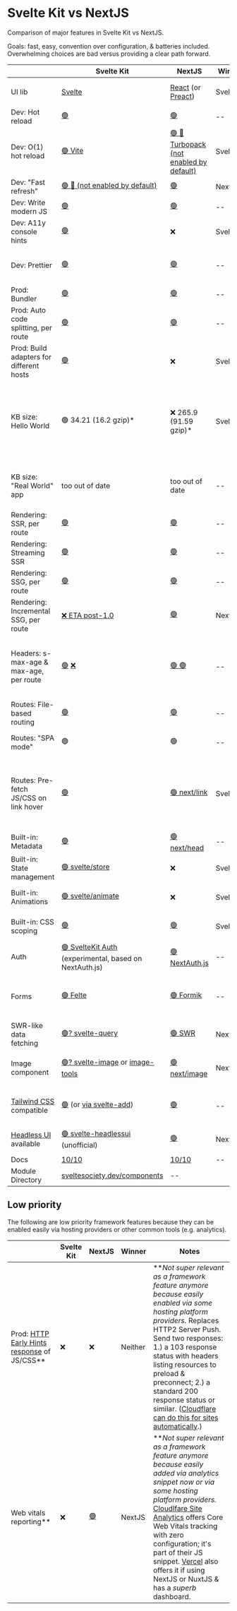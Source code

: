 # Svelte Kit vs NextJS

Comparison of major features in Svelte Kit vs NextJS.

Goals: fast, easy, convention over configuration, & batteries included.
Overwhelming choices are bad versus providing a clear path forward.

|                                                                                                 | Svelte Kit                                                                                              | NextJS                                                            | Winner    | Notes                                                                                                                                                                                                                                                                                                                                                             |
| ----------------------------------------------------------------------------------------------- | ------------------------------------------------------------------------------------------------------- | ----------------------------------------------------------------- | --------- | ----------------------------------------------------------------------------------------------------------------------------------------------------------------------------------------------------------------------------------------------------------------------------------------------------------------------------------------------------------------- |
| UI lib                                                                                          | [Svelte](https://svelte.dev/)                                                                                                  | [React](https://reactjs.org/) (or [Preact](https://preactjs.com))                                                 | SvelteKit | Svelte offers faster, more minimal DOM updates & smaller KB client size.                                                                                                                                                                                                                                                                                          |
| Dev: Hot reload                                                                                 | [🟢](https://kit.svelte.dev/faq#hmr)                                                                                                      | [🟢](https://nextjs.org/docs/api-reference/cli#development)                                                                | --        | I.e. Auto reload on file save.                                                                                                                                                                                                                                                                                                                                    |
| Dev: O(1) hot reload                                                                            | [🟢 Vite](https://vitejs.dev/)                                                                                                 | [🟢 🚧 Turbopack (not enabled by default)](https://nextjs.org/docs/advanced-features/turbopack)                                                                | SvelteKit | I.e. Processes only the changed files. Fast even in big projects.                                                                                                                                                                                                                                                                                                 |
| Dev: "Fast refresh"                                                                             | [🟢 🚧 (not enabled by default)](https://kit.svelte.dev/faq#hmr)                                                                                                     | [🟢](https://nextjs.org/docs/basic-features/fast-refresh)                                                                | NextJS        | I.e. UI state preserved across reloads.                                                                                                                                                                                                                                                                                                                           |
| Dev: Write modern JS                                                                            | [🟢](https://svelte.dev/docs#compile-time)                                                                                                      | [🟢](https://nextjs.org/docs/advanced-features/compiler)                                                                | --        |                                                                                                                                                                                                                                                                                                         |
| Dev: A11y console hints                                                                         | [🟢](https://svelte.dev/docs#accessibility-warnings)                                                                                                      | ❌                                                                | SvelteKit |                                                                                                                                                                                                                                                                                                                                                                   |
| Dev: Prettier                                                                                   | [🟢](https://marketplace.visualstudio.com/items?itemName=svelte.svelte-vscode)                                                                                                      | [🟢](https://nextjs.org/docs/basic-features/eslint#prettier)                                                                | --        | For `.svelte` or `.jsx` files, respectively. For SvelteKit, install [`Svelte for VSCode`](https://marketplace.visualstudio.com/items?itemName=svelte.svelte-vscode) extension.                                                                                                                                                                                                                                                                              |
| Prod: Bundler                                                                                   | [🟢](https://svelte.dev/docs#compile-time)                                                                                               | [🟢](https://nextjs.org/docs/advanced-features/compiler)                                                        | --        | E.g. Minify assets, etc. Both are enabled by default.                                                                                                                                                                                                                                                                                                                                         |
| Prod: Auto code splitting, per route                                                            | [🟢](https://kit.svelte.dev/docs/a-options#sveltekit-prefetch)                                                                                                      | [🟢](https://nextjs.org/docs/migrating/from-react-router#code-splitting)                                                                | --        | I.e. Auto code split JS & CSS per route & bundle appropriately.                                                                                                                                                                                                                                                                                                 |
| Prod: Build adapters for different hosts                                                        | [🟢](https://kit.svelte.dev/docs/adapters)                                                                                                      | ❌                                                                | SvelteKit | SvelteKit provides easy portability. NextJS works best with Vercel.                                                                                                                                                                                                                                                                                               |
| KB size: Hello World                                                                            | 🟢 34.21 (16.2 gzip)\*                                                                            | ❌ 265.9 (91.59 gzip)\*                                                            | SvelteKit | \*June 11, 2022. With Svelte Kit, it is possible to exclude all JS from a route, meaning that its minimal KB size would be an HTML file containing `Hello World`; so the listed KB is the default configuration with client-side router, et al, that most apps will use.                                                                                                                                                                                                                                                                               | 
| KB size: "Real World" app                                                                       | too out of date                                                                                     | too out of date                                              | -- | \*Mar 13, 2021 <https://realworld.svelte.dev/>, <https://svelte.dev/blog/sapper-towards-the-ideal-web-app-framework>                                                                                                                                                                                                                                              |
| Rendering: SSR, per route                                                                       | [🟢](https://kit.svelte.dev/docs/seo#out-of-the-box-ssr)                                                                                                      | [🟢](https://nextjs.org/docs/advanced-features/react-18/streaming)                                                                | --        | I.e. Server-side rendered (at run time).                                                                                                                                                                                                                                                                                                                          |
| Rendering: Streaming SSR                                                                       | [🟢](https://github.com/sveltejs/kit/issues/3419)                                                                                                      | [🟢](https://nextjs.org/docs/advanced-features/react-18/streaming)                                                                | --        | Server sends                                                                                                                                                                                                                                                                                                                          | I.e. Server sends HTTP stream as it rendered on the server, rather than waiting for full rendering to complete before sending response.
| Rendering: SSG, per route                                                                       | [🟢](https://kit.svelte.dev/docs/page-options#prerender)                                                                                                      | [🟢](https://nextjs.org/docs/advanced-features/automatic-static-optimization)                                                                | --        | I.e. Static (at build time).                                                                                                                                                                                                                                                                                                                                      |
| Rendering: Incremental SSG, per route                                                           | [❌ ETA post-1.0](https://github.com/sveltejs/kit/issues/661)                                                                                                    | [🟢](https://nextjs.org/docs/basic-features/data-fetching/incremental-static-regeneration)                                                                | NextJS    | I.e. Static 'on demand' in production--first req dynamic then cached.                                                                                                                                                                                                                                                                                             |
| Headers: s-max-age & max-age, per route                                                         | [🟢](https://kit.svelte.dev/docs/loading#output-cache) [❌](https://github.com/sveltejs/kit/issues/4549)                                                                                                    | [🟢 🟢](https://nextjs.org/docs/going-to-production#caching)                                                             | --        | SvelteKit can set headers for server routes or specify max-age for client routes via load function. NextJS allows it for server routes, not client routes, but can be set via [vercel.json](https://vercel.com/docs/configuration#project/headers) if hosted on Vercel.                                                                                           |
| Routes: File-based routing                                                                      | [🟢](https://kit.svelte.dev/docs/routing)                                                                                                      | [🟢](https://nextjs.org/docs/basic-features/pages)                                                                | --        | For simplicity. Other routing utilities should be included.                                                                                                                                                                                                                                                                                                       |
| Routes: "SPA mode"                                                                              | 🟢                                                                                                      | 🟢                                                                | --        | SSR for initial page load, then client-side routing for subsequent pages.                                                                                                                                                                                                                                                                                         |
| Routes: Pre-fetch JS/CSS on link hover                                                          | [🟢](https://kit.svelte.dev/docs/link-options)                                                                                                      | [🟢 next/link](https://nextjs.org/docs/api-reference/next/link)                                                      | SvelteKit | By default in SvelteKit, can be overridden or removed. Svelte also offers a [`prefetch()`](https://kit.svelte.dev/docs/modules#$app-navigation-prefetch) and [`prefetchRoutes()`](https://kit.svelte.dev/docs/modules#$app-navigation-prefetchroutes) to prefetch all or some routes specified via regex--powerful! NextJS' requires using their link component; see docs.                                                                                                                                          |
| Built-in: Metadata                                                                              | [🟢](https://svelte.dev/docs#template-syntax-svelte-head)                                                                                                      | [🟢 next/head](https://nextjs.org/docs/api-reference/next/head)                                                      | --        | Place within `<svelte:head>...</svelte:head>`                                                                                                                                                                                                                                                                                                                     |
| Built-in: State management                                                                      | [🟢 svelte/store](https://svelte.dev/docs#run-time-svelte-store)                                                                                         | ❌                                                                | SvelteKit | Ideal is one, easy, built-in way. React has many choices--Zustand is reasonable.                                                                                                                                                                                                                                                                                  |
| Built-in: Animations                                                                            | [🟢 svelte/animate](https://svelte.dev/docs#run-time-svelte-animate)                                                                                       | ❌                                                                | SvelteKit | 3rd-party options exist for React, but they're not as easy to use.                                                                                                                                                                                                                                                                                                |
| Built-in: CSS scoping                                                                           | [🟢](https://svelte.dev/docs#component-format-style)                                                                                                      | [🟢](https://nextjs.org/docs/basic-features/built-in-css-support#adding-component-level-css)                                                                | SvelteKit | Svelte's is automatic. NextJS' is via CSS modules or CSS in JSX (not as clean).                                                                                                                                                                                                                                                                                   |
| Auth                                                                                            | [🟢 SvelteKit Auth](https://vercel.com/blog/announcing-sveltekit-auth) (experimental, based on NextAuth.js) | [🟢 NextAuth.js](https://next-auth.js.org)                        | --    | NextAuth.js is defacto standard for NextJS; easy to use; email, social, &/or one-click link.                                                                                                                                                                                                                                                                      |
| Forms                                                                                           | [🟢 Felte](https://felte.dev)                                                                           | [🟢 Formik](https://formik.org)                                   | --        | Felte offers a nearly-native HTML5 form experience. Or [Sveltik](https://github.com/nathancahill/sveltik) is a port of Formik for React. Can use Yup for validation.                                                                                                                                                                                              |
| SWR-like data fetching                                                                          | [🟢? svelte-query](https://github.com/SvelteStack/svelte-query)                                         | [🟢 SWR](https://swr.vercel.app)                                  | NextJS        | SWR is by Vercel. Easy fetch/isLoading/errors/caching.                                                                                                                                                                                                                                                                                                            |
| Image component                                                                                 | [🟢? svelte-image](https://svelte-image.matyunya.now.sh/) or [image-tools](https://github.com/JonasKruckenberg/imagetools)                                              | [🟢 next/image](https://nextjs.org/docs/api-reference/next/image) | NextJS        | For optimized image generation, preferably with caching. Hosted services exist as well                                                                                                                                                                                                                                                                                                               |
| [Tailwind CSS](https://tailwindcss.com/) compatible                                                                                                                                                   | [🟢](https://tailwindcss.com/docs/guides/sveltekit) (or [via svelte-add](https://github.com/svelte-add/tailwindcss))   | [🟢](https://tailwindcss.com/docs/guides/nextjs)                                                            | --        | Easy via [github.com/svelte-add/tailwindcss](github.com/svelte-add/tailwindcss). NextJS requires more steps, but [RFC](https://github.com/vercel/next.js/discussions/20030) for `npx init tailwind`                                                                                                                                                                                                    |
| [Headless UI](https://headlessui.dev/) available                                                                                                                                                      | [🟢 svelte-headlessui](https://github.com/rgossiaux/svelte-headlessui) (unofficial)      | [🟢](https://headlessui.dev/)                                                        | NextJS    | Un-styled UI components (dropdown, slider, toggle, etc) from Tailwind creators.                                                                                                                                                                                                                                                                                   |
| Docs                                                                                            | [10/10](https://kit.svelte.dev/)                                                                                                   | [10/10](https://nextjs.org/docs)                                                             | --    |                                                                                                                                                                                                                                     
| Module Directory                                                                                            | [sveltesociety.dev/components](https://sveltesociety.dev/components/)                                                                                                  | --                                                             |     |                                                                                                                                                                                                                                                                                                                                                                     |


## Low priority 

The following are low priority framework features because they can be enabled easily via hosting providers or other common tools (e.g. analytics).

|                                                                                                 | Svelte Kit                                                                                              | NextJS                                                            | Winner    | Notes                                                                                                                                                                                                                                                                                                                                                             |
| ----------------------------------------------------------------------------------------------- | ------------------------------------------------------------------------------------------------------- | ----------------------------------------------------------------- | --------- | ----------------------------------------------------------------------------------------------------------------------------------------------------------------------------------------------------------------------------------------------------------------------------------------------------------------------------------------------------------------- |
| Prod: [HTTP Early Hints response](https://blog.cloudflare.com/early-hints/) of JS/CSS\**             | ❌                                                                                                      | ❌                                                                            | Neither     | \**_Not super relevant as a framework feature anymore because easily enabled via some hosting platform providers._ Replaces HTTP2 Server Push. Send two responses: 1.) a 103 response status with headers listing resources to preload & preconnect; 2.) a standard 200 response status or similar. ([Cloudflare can do this for sites automatically](https://developers.cloudflare.com/cache/about/early-hints).)                                                                                                                                                                                              |
| Web vitals reporting\**                                                                          | ❌                                                                                                      | [🟢](https://nextjs.org/analytics)                                                                | NextJS    | \**_Not super relevant as a framework feature anymore because easily added via analytics snippet now or via some hosting platform providers._ [Cloudlfare Site Analytics](https://developers.cloudflare.com/analytics/web-analytics/understanding-web-analytics/core-web-vitals) offers Core Web Vitals tracking with zero configuration; it's part of their JS snippet. [Vercel](https://vercel.com/docs/analytics) also offers it if using NextJS or NuxtJS & has a _superb_ dashboard. |
